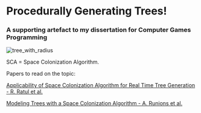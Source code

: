 # Procedurally Generating Trees!
### A supporting artefact to my dissertation for Computer Games Programming

![tree_with_radius](https://github.com/BonitaWoralert/GamesDevProject/assets/67742281/6e5d8c58-2c66-409b-8ca9-9f5d057b7131)

SCA = Space Colonization Algorithm. 

Papers to read on the topic:

[Applicability of Space Colonization Algorithm for Real Time Tree Generation - R. Ratul et al.](https://ieeexplore.ieee.org/document/9038596)

[Modeling Trees with a Space Colonization Algorithm - A. Runions et al.](http://algorithmicbotany.org/papers/colonization.egwnp2007.pdf)
